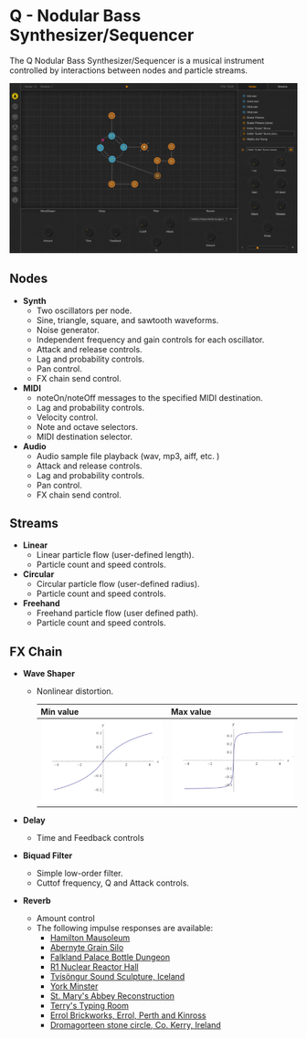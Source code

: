 # Q - Nodular Bass Synthesizer/Sequencer

The Q Nodular Bass Synthesizer/Sequencer is a musical instrument controlled by interactions between nodes and particle streams.

![Q](./resources/docs/ui.png)

## Nodes

- **Synth**
  - Two oscillators per node.
  - Sine, triangle, square, and sawtooth waveforms.
  - Noise generator.
  - Independent frequency and gain controls for each oscillator.
  - Attack and release controls.
  - Lag and probability controls.
  - Pan control.
  - FX chain send control.
- **MIDI**
  - noteOn/noteOff messages to the specified MIDI destination.
  - Lag and probability controls.
  - Velocity control.
  - Note and octave selectors.
  - MIDI destination selector.
- **Audio**
  - Audio sample file playback (wav, mp3, aiff, etc. )
  - Attack and release controls.
  - Lag and probability controls.
  - Pan control.
  - FX chain send control.

## Streams

- **Linear**
  - Linear particle flow (user-defined length).
  - Particle count and speed controls.
- **Circular**
  - Circular particle flow (user-defined radius).
  - Particle count and speed controls.
- **Freehand**
  - Freehand particle flow (user defined path).
  - Particle count and speed controls.

## FX Chain

- **Wave Shaper**

  - Nonlinear distortion.

    | Min value                                | Max value                                |
    | ---------------------------------------- | ---------------------------------------- |
    | <img src="./resources/docs/waveshaper-min.png" width="300px"/> | <img src="./resources/docs/waveshaper-max.png" width="300px"/> |

- **Delay**

  - Time and Feedback controls

- **Biquad Filter**

  - Simple low-order filter.
  - Cuttof frequency, Q and Attack controls.

- **Reverb**

  - Amount control
  - The following impulse responses are available:
    - [Hamilton Mausoleum](http://www.openairlib.net/auralizationdb/content/hamilton-mausoleum)
    - [Abernyte Grain Silo](http://www.openairlib.net/auralizationdb/content/abernyte-grain-silo)
    - [Falkland Palace Bottle Dungeon](http://www.openairlib.net/auralizationdb/content/falkland-palace-bottle-dungeon)
    - [R1 Nuclear Reactor Hall](http://www.openairlib.net/auralizationdb/content/r1-nuclear-reactor-hall)
    - [Tvísöngur Sound Sculpture, Iceland](http://www.openairlib.net/auralizationdb/content/tv%C3%ADs%C3%B6ngur-sound-sculpture-iceland-model)
    - [York Minster](http://www.openairlib.net/auralizationdb/content/york-minster)
    - [St. Mary's Abbey Reconstruction](http://www.openairlib.net/auralizationdb/content/st-marys-abbey-reconstruction)
    - [Terry's Typing Room](http://www.openairlib.net/auralizationdb/content/terrys-typing-room)
    - [Errol Brickworks, Errol, Perth and Kinross](http://www.openairlib.net/auralizationdb/content/errol-brickworks-errol-perth-and-kinross)
    - [Dromagorteen stone circle, Co. Kerry, Ireland](http://www.openairlib.net/auralizationdb/content/dromagorteen-stone-circle-co-kerry-ireland)

  ​